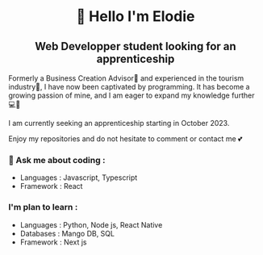 <h1 align= "center" > 💚 Hello I'm Elodie </h1>

<h2 align="center" > Web Developper student looking for an apprenticeship </h2>

Formerly a Business Creation Advisor📝 and experienced in the tourism industry🗼, I have now been captivated by programming. 
It has become a growing passion of mine, and I am eager to expand my knowledge further 💻🚀 

I am currently seeking an apprenticeship starting in October 2023.

Enjoy my repositories and do not hesitate to comment or contact me 💕

<h3> 💬 Ask me about coding : </h3>
<p ##>
  
- Languages : Javascript, Typescript
- Framework : React

<h3> I'm plan to learn : </h3>

- Languages : Python, Node js, React Native
- Databases : Mango DB, SQL
- Framework : Next js
 ##
</p>

